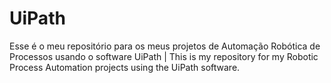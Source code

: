# UiPath
 Esse é o meu repositório para os meus projetos de Automação Robótica de Processos usando o software UiPath | This is my repository for my Robotic Process Automation projects using the UiPath software.
